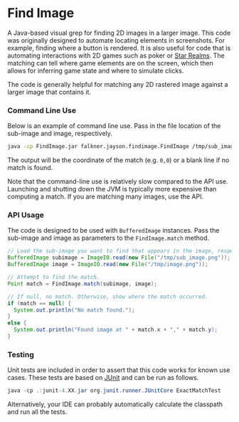 # Find Image
A Java-based visual grep for finding 2D images in a larger image. This code was originally designed to automate locating elements in screenshots. For example, finding where a button is rendered. It is also useful for code that is automating interactions with 2D games such as poker or [Star Realms](http://www.starrealms.com). The matching can tell where game elements are on the screen, which then allows for inferring game state and where to simulate clicks.

The code is generally helpful for matching any 2D rastered image against a larger image that contains it.

### Command Line Use

Below is an example of command line use. Pass in the file location of the sub-image and image, respectively.

```bash
java -cp FindImage.jar falkner.jayson.findimage.FindImage /tmp/sub_image.png /tmp/image.png
```

The output will be the coordinate of the match (e.g. `0,0`) or a blank line if no match is found.

Note that the command-line use is relatively slow compared to the API use. Launching and shutting down the JVM is typically more expensive than computing a match. If you are matching many images, use the API.

### API Usage

The code is designed to be used with `BufferedImage` instances. Pass the sub-image and image as parameters to the `FindImage.match` method.

```java
// Load the sub-image you want to find that appears in the image, respectively.
BufferedImage subimage = ImageIO.read(new File("/tmp/sub_image.png"));
BufferedImage image = ImageIO.read(new File("/tmp/image.png"));

// Attempt to find the match.
Point match = FindImage.match(subimage, image);

// If null, no match. Otherwise, show where the match occurred.
if (match == null) {
  System.out.println("No match found.");
}
else {
  System.out.println("Found image at " + match.x + "," + match.y);
}
```

### Testing

Unit tests are included in order to assert that this code works for known use cases. These tests are based on <a href="http://junit.org/">JUnit</a> and can be run as follows.

```java
java -cp .:junit-4.XX.jar org.junit.runner.JUnitCore ExactMatchTest
```

Alternatively, your IDE can probably automatically calculate the classpath and run all the tests.
